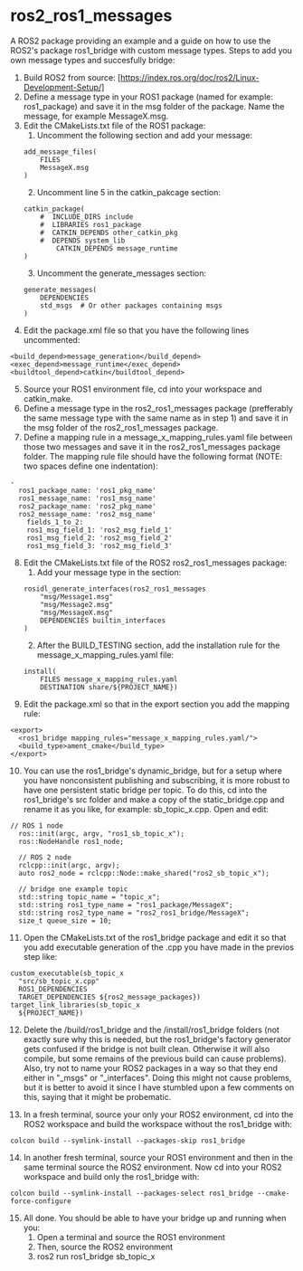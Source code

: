 # ros2_ros1_messages

A ROS2 package providing an example and a guide on how to use the ROS2's package ros1_bridge with custom message types. Steps to add you own message types and succesfully bridge:

1. Build ROS2 from source: [https://index.ros.org/doc/ros2/Linux-Development-Setup/]
2. Define a message type in your ROS1 package (named for example: ros1_package) and save it in the msg folder of the package. Name the message, for example MessageX.msg.
3. Edit the CMakeLists.txt file of the ROS1 package:
    1. Uncomment the following section and add your message:
	```
	add_message_files(
  		FILES
		MessageX.msg
	)
	```
    2. Uncomment line 5 in the catkin_pakcage section:
	```
	catkin_package(
		#  INCLUDE_DIRS include
		#  LIBRARIES ros1_package
		#  CATKIN_DEPENDS other_catkin_pkg
		#  DEPENDS system_lib
    		CATKIN_DEPENDS message_runtime
	)
	```
    3. Uncomment the generate_messages section:
	```
	generate_messages(
		DEPENDENCIES
  		std_msgs  # Or other packages containing msgs
	)
	```
4. Edit the package.xml file so that you have the following lines uncommented:
```
<build_depend>message_generation</build_depend>
<exec_depend>message_runtime</exec_depend>
<buildtool_depend>catkin</buildtool_depend>
```
5. Source your ROS1 environment file, cd into your workspace and catkin_make.
6. Define a message type in the ros2_ros1_messages package (prefferably the same message type with the same name as in step 1) and save it in the msg folder of the ros2_ros1_messages package.
7. Define a mapping rule in a message_x_mapping_rules.yaml file between those two messages and save it in the ros2_ros1_messages package folder. The mapping rule file should have the following format (NOTE: two spaces define one indentation):
```
-
  ros1_package_name: 'ros1_pkg_name'
  ros1_message_name: 'ros1_msg_name'
  ros2_package_name: 'ros2_pkg_name'
  ros2_message_name: 'ros2_msg_name'
    fields_1_to_2:
    ros1_msg_field_1: 'ros2_msg_field_1'
    ros1_msg_field_2: 'ros2_msg_field_2'
    ros1_msg_field_3: 'ros2_msg_field_3'
```	
8. Edit the CMakeLists.txt file of the ROS2 ros2_ros1_messages package:
    1. Add your message type in the section:
	```
	rosidl_generate_interfaces(ros2_ros1_messages
  		"msg/Message1.msg"
  		"msg/Message2.msg"
  		"msg/MessageX.msg"
  		DEPENDENCIES builtin_interfaces
	)
	```
    2. After the BUILD_TESTING section, add the installation rule for the message_x_mapping_rules.yaml file:
	```
	install(
		FILES message_x_mapping_rules.yaml
  		DESTINATION share/${PROJECT_NAME})
	```
9. Edit the package.xml so that in the export section you add the mapping rule:
```
<export>
  <ros1_bridge mapping_rules="message_x_mapping_rules.yaml/">
  <build_type>ament_cmake</build_type>
</export>

```
10. You can use the ros1_bridge's dynamic_bridge, but for a setup where you have nonconsistent publishing and subscribing, it is more robust to have one persistent static bridge per topic. To do this, cd into the ros1_bridge's src folder and make a copy of the static_bridge.cpp and rename it as you like, for example: sb_topic_x.cpp. Open and edit:
```
// ROS 1 node
  ros::init(argc, argv, "ros1_sb_topic_x");
  ros::NodeHandle ros1_node;

  // ROS 2 node
  rclcpp::init(argc, argv);
  auto ros2_node = rclcpp::Node::make_shared("ros2_sb_topic_x");

  // bridge one example topic
  std::string topic_name = "topic_x";
  std::string ros1_type_name = "ros1_package/MessageX";
  std::string ros2_type_name = "ros2_ros1_bridge/MessageX";
  size_t queue_size = 10;
```
11. Open the CMakeLists.txt of the ros1_bridge package and edit it so that you add executable generation of the .cpp you have made in the previos step like:
```
custom_executable(sb_topic_x
  "src/sb_topic_x.cpp"
  ROS1_DEPENDENCIES
  TARGET_DEPENDENCIES ${ros2_message_packages})
target_link_libraries(sb_topic_x
  ${PROJECT_NAME})
```
12. Delete the /build/ros1_bridge and the /install/ros1_bridge folders (not exactly sure why this is needed, but the ros1_bridge's factory generator gets confused if the bridge is not built clean. Otherwise it will also compile, but some remains of the previous build can cause problems). Also, try not to name your ROS2 packages in a way so that they end either in "_msgs" or "_interfaces". Doing this might not cause problems, but it is better to avoid it since I have stumbled upon a few comments on this, saying that it might be probematic. 

13. In a fresh terminal, source your only your ROS2 environment, cd into the ROS2 workspace and build the workspace without the ros1_bridge with:
```
colcon build --symlink-install --packages-skip ros1_bridge
```
14. In another fresh terminal, source your ROS1 environment and then in the same terminal source the ROS2 environment. Now cd into your ROS2 workspace and build only the ros1_bridge with:
```
colcon build --symlink-install --packages-select ros1_bridge --cmake-force-configure
```
15. All done. You should be able to have your bridge up and running when you:
    1. Open a terminal and source the ROS1 environment
    2. Then, source the ROS2 environment
    3. ros2 run ros1_bridge sb_topic_x

